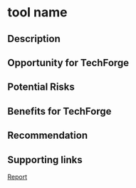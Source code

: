 # tool name

## Description

## Opportunity for TechForge

## Potential Risks

## Benefits for TechForge

## Recommendation

## Supporting links

[Report](../report.md)
